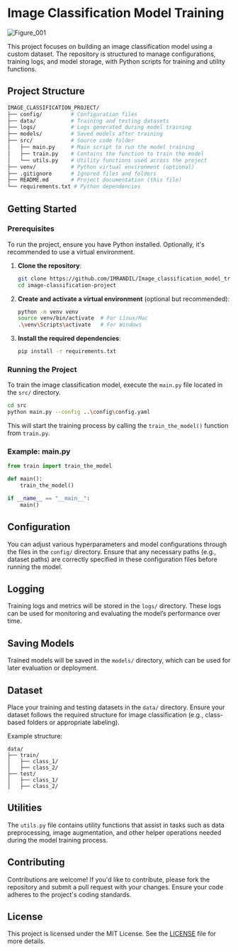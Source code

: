 # Image Classification Model Training

![Figure_001](https://github.com/user-attachments/assets/7857f003-656b-41d4-ba76-30172133ae62)


This project focuses on building an image classification model using a custom dataset. The repository is structured to manage configurations, training logs, and model storage, with Python scripts for training and utility functions.

## Project Structure

```bash
IMAGE_CLASSIFICATION_PROJECT/
├── config/         # Configuration files
├── data/           # Training and testing datasets
├── logs/           # Logs generated during model training
├── models/         # Saved models after training
├── src/            # Source code folder
│   ├── main.py     # Main script to run the model training
│   ├── train.py    # Contains the function to train the model
│   └── utils.py    # Utility functions used across the project
├── venv/           # Python virtual environment (optional)
├── .gitignore      # Ignored files and folders
├── README.md       # Project documentation (this file)
└── requirements.txt # Python dependencies
```

## Getting Started

### Prerequisites

To run the project, ensure you have Python installed. Optionally, it's recommended to use a virtual environment.

1. **Clone the repository**:
   ```bash
   git clone https://github.com/IMRANDIL/Image_classification_model_transfer.git
   cd image-classification-project
   ```

2. **Create and activate a virtual environment** (optional but recommended):
   ```bash
   python -m venv venv
   source venv/bin/activate  # For Linux/Mac
   .\venv\Scripts\activate   # For Windows
   ```

3. **Install the required dependencies**:
   ```bash
   pip install -r requirements.txt
   ```

### Running the Project

To train the image classification model, execute the `main.py` file located in the `src/` directory.

```bash
cd src
python main.py --config ..\config\config.yaml
```

This will start the training process by calling the `train_the_model()` function from `train.py`.

### Example: main.py
```python
from train import train_the_model

def main():
    train_the_model()

if __name__ == "__main__":
    main()
```

## Configuration

You can adjust various hyperparameters and model configurations through the files in the `config/` directory. Ensure that any necessary paths (e.g., dataset paths) are correctly specified in these configuration files before running the model.

## Logging

Training logs and metrics will be stored in the `logs/` directory. These logs can be used for monitoring and evaluating the model’s performance over time.

## Saving Models

Trained models will be saved in the `models/` directory, which can be used for later evaluation or deployment.

## Dataset

Place your training and testing datasets in the `data/` directory. Ensure your dataset follows the required structure for image classification (e.g., class-based folders or appropriate labeling).

Example structure:
```
data/
├── train/
│   ├── class_1/
│   ├── class_2/
├── test/
│   ├── class_1/
│   ├── class_2/
```

## Utilities

The `utils.py` file contains utility functions that assist in tasks such as data preprocessing, image augmentation, and other helper operations needed during the model training process.

## Contributing

Contributions are welcome! If you'd like to contribute, please fork the repository and submit a pull request with your changes. Ensure your code adheres to the project's coding standards.

## License

This project is licensed under the MIT License. See the [LICENSE](LICENSE) file for more details.

